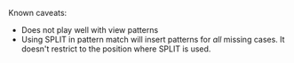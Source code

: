 
Known caveats:
- Does not play well with view patterns
- Using SPLIT in pattern match will insert patterns for _all_ missing cases. It doesn't restrict to the position where SPLIT is used.
